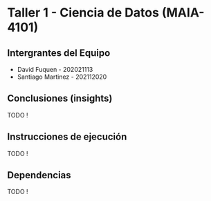 # Taller 1 - Ciencia de Datos (MAIA-4101)

## Intergrantes del Equipo
- David Fuquen - 202021113
- Santiago Martinez - 202112020

## Conclusiones (insights)

TODO !

## Instrucciones de ejecución 

TODO !

## Dependencias

TODO !
